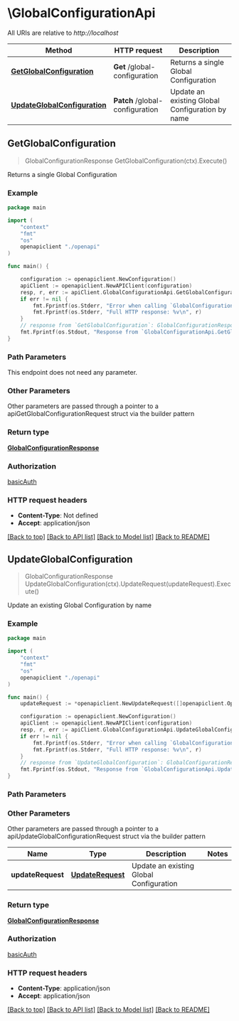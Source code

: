# \GlobalConfigurationApi

All URIs are relative to *http://localhost*

Method | HTTP request | Description
------------- | ------------- | -------------
[**GetGlobalConfiguration**](GlobalConfigurationApi.md#GetGlobalConfiguration) | **Get** /global-configuration | Returns a single Global Configuration
[**UpdateGlobalConfiguration**](GlobalConfigurationApi.md#UpdateGlobalConfiguration) | **Patch** /global-configuration | Update an existing Global Configuration by name



## GetGlobalConfiguration

> GlobalConfigurationResponse GetGlobalConfiguration(ctx).Execute()

Returns a single Global Configuration

### Example

```go
package main

import (
    "context"
    "fmt"
    "os"
    openapiclient "./openapi"
)

func main() {

    configuration := openapiclient.NewConfiguration()
    apiClient := openapiclient.NewAPIClient(configuration)
    resp, r, err := apiClient.GlobalConfigurationApi.GetGlobalConfiguration(context.Background()).Execute()
    if err != nil {
        fmt.Fprintf(os.Stderr, "Error when calling `GlobalConfigurationApi.GetGlobalConfiguration``: %v\n", err)
        fmt.Fprintf(os.Stderr, "Full HTTP response: %v\n", r)
    }
    // response from `GetGlobalConfiguration`: GlobalConfigurationResponse
    fmt.Fprintf(os.Stdout, "Response from `GlobalConfigurationApi.GetGlobalConfiguration`: %v\n", resp)
}
```

### Path Parameters

This endpoint does not need any parameter.

### Other Parameters

Other parameters are passed through a pointer to a apiGetGlobalConfigurationRequest struct via the builder pattern


### Return type

[**GlobalConfigurationResponse**](GlobalConfigurationResponse.md)

### Authorization

[basicAuth](../README.md#basicAuth)

### HTTP request headers

- **Content-Type**: Not defined
- **Accept**: application/json

[[Back to top]](#) [[Back to API list]](../README.md#documentation-for-api-endpoints)
[[Back to Model list]](../README.md#documentation-for-models)
[[Back to README]](../README.md)


## UpdateGlobalConfiguration

> GlobalConfigurationResponse UpdateGlobalConfiguration(ctx).UpdateRequest(updateRequest).Execute()

Update an existing Global Configuration by name

### Example

```go
package main

import (
    "context"
    "fmt"
    "os"
    openapiclient "./openapi"
)

func main() {
    updateRequest := *openapiclient.NewUpdateRequest([]openapiclient.Operation{*openapiclient.NewOperation(openapiclient.EnumOperation("add"), "Path_example")}) // UpdateRequest | Update an existing Global Configuration

    configuration := openapiclient.NewConfiguration()
    apiClient := openapiclient.NewAPIClient(configuration)
    resp, r, err := apiClient.GlobalConfigurationApi.UpdateGlobalConfiguration(context.Background()).UpdateRequest(updateRequest).Execute()
    if err != nil {
        fmt.Fprintf(os.Stderr, "Error when calling `GlobalConfigurationApi.UpdateGlobalConfiguration``: %v\n", err)
        fmt.Fprintf(os.Stderr, "Full HTTP response: %v\n", r)
    }
    // response from `UpdateGlobalConfiguration`: GlobalConfigurationResponse
    fmt.Fprintf(os.Stdout, "Response from `GlobalConfigurationApi.UpdateGlobalConfiguration`: %v\n", resp)
}
```

### Path Parameters



### Other Parameters

Other parameters are passed through a pointer to a apiUpdateGlobalConfigurationRequest struct via the builder pattern


Name | Type | Description  | Notes
------------- | ------------- | ------------- | -------------
 **updateRequest** | [**UpdateRequest**](UpdateRequest.md) | Update an existing Global Configuration | 

### Return type

[**GlobalConfigurationResponse**](GlobalConfigurationResponse.md)

### Authorization

[basicAuth](../README.md#basicAuth)

### HTTP request headers

- **Content-Type**: application/json
- **Accept**: application/json

[[Back to top]](#) [[Back to API list]](../README.md#documentation-for-api-endpoints)
[[Back to Model list]](../README.md#documentation-for-models)
[[Back to README]](../README.md)


